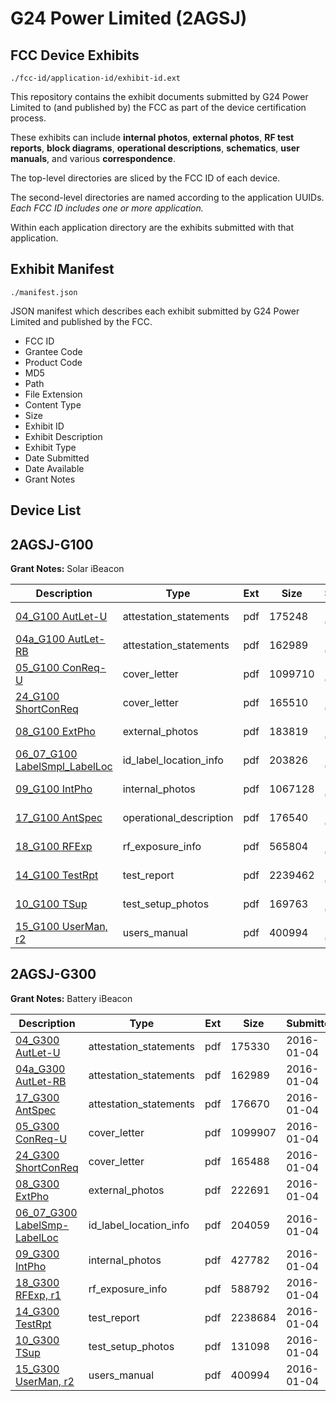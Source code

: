 # G24 Power Limited (2AGSJ)
## FCC Device Exhibits

```
./fcc-id/application-id/exhibit-id.ext
```

This repository contains the exhibit documents submitted by G24 Power Limited to (and published by) the FCC as part of the device certification process.

These exhibits can include **internal photos**, **external photos**, **RF test reports**, **block diagrams**, **operational descriptions**, **schematics**, **user manuals**, and various **correspondence**.

The top-level directories are sliced by the FCC ID of each device.

The second-level directories are named according to the application UUIDs. *Each FCC ID includes one or more application.*

Within each application directory are the exhibits submitted with that application. 

## Exhibit Manifest

```
./manifest.json
```

JSON manifest which describes each exhibit submitted by G24 Power Limited and published by the FCC.

- FCC ID
- Grantee Code
- Product Code
- MD5
- Path
- File Extension
- Content Type
- Size
- Exhibit ID
- Exhibit Description
- Exhibit Type
- Date Submitted
- Date Available
- Grant Notes

## Device List
## 2AGSJ-G100
**Grant Notes:** Solar iBeacon

| Description | Type | Ext | Size | Submitted | Available |
| ----------- | ---- | --- | ---- | --------- | --------- |
| [04_G100 AutLet-U](2AGSJ-G100/53918b9c2727527e3dbe2be477f7a397/2861607.pdf) | attestation_statements | pdf | 175248 | 2016-01-04 | 2016-01-04 |
| [04a_G100 AutLet-RB](2AGSJ-G100/53918b9c2727527e3dbe2be477f7a397/2861608.pdf) | attestation_statements | pdf | 162989 | 2016-01-04 | 2016-01-04 |
| [05_G100 ConReq-U](2AGSJ-G100/53918b9c2727527e3dbe2be477f7a397/2861609.pdf) | cover_letter | pdf | 1099710 | 2016-01-04 | 2016-01-04 |
| [24_G100 ShortConReq](2AGSJ-G100/53918b9c2727527e3dbe2be477f7a397/2861622.pdf) | cover_letter | pdf | 165510 | 2016-01-04 | 2016-01-04 |
| [08_G100 ExtPho](2AGSJ-G100/53918b9c2727527e3dbe2be477f7a397/2861611.pdf) | external_photos | pdf | 183819 | 2016-01-04 | 2016-07-02 |
| [06_07_G100 LabelSmpl_LabelLoc](2AGSJ-G100/53918b9c2727527e3dbe2be477f7a397/2861610.pdf) | id_label_location_info | pdf | 203826 | 2016-01-04 | 2016-01-04 |
| [09_G100 IntPho](2AGSJ-G100/53918b9c2727527e3dbe2be477f7a397/2861612.pdf) | internal_photos | pdf | 1067128 | 2016-01-04 | 2016-07-02 |
| [17_G100 AntSpec](2AGSJ-G100/53918b9c2727527e3dbe2be477f7a397/2861620.pdf) | operational_description | pdf | 176540 | 2016-01-04 | 2016-01-04 |
| [18_G100 RFExp](2AGSJ-G100/53918b9c2727527e3dbe2be477f7a397/2861621.pdf) | rf_exposure_info | pdf | 565804 | 2016-01-04 | 2016-01-04 |
| [14_G100 TestRpt](2AGSJ-G100/53918b9c2727527e3dbe2be477f7a397/2861617.pdf) | test_report | pdf | 2239462 | 2016-01-04 | 2016-01-04 |
| [10_G100 TSup](2AGSJ-G100/53918b9c2727527e3dbe2be477f7a397/2861613.pdf) | test_setup_photos | pdf | 169763 | 2016-01-04 | 2016-07-02 |
| [15_G100 UserMan, r2](2AGSJ-G100/53918b9c2727527e3dbe2be477f7a397/2861618.pdf) | users_manual | pdf | 400994 | 2016-01-04 | 2016-07-02 |
## 2AGSJ-G300
**Grant Notes:** Battery iBeacon

| Description | Type | Ext | Size | Submitted | Available |
| ----------- | ---- | --- | ---- | --------- | --------- |
| [04_G300 AutLet-U](2AGSJ-G300/d06659be62d77b41684d34eba55ddea5/2861623.pdf) | attestation_statements | pdf | 175330 | 2016-01-04 | 2016-01-04 |
| [04a_G300 AutLet-RB](2AGSJ-G300/d06659be62d77b41684d34eba55ddea5/2861608.pdf) | attestation_statements | pdf | 162989 | 2016-01-04 | 2016-01-04 |
| [17_G300 AntSpec](2AGSJ-G300/d06659be62d77b41684d34eba55ddea5/2861636.pdf) | attestation_statements | pdf | 176670 | 2016-01-04 | 2016-01-04 |
| [05_G300 ConReq-U](2AGSJ-G300/d06659be62d77b41684d34eba55ddea5/2861625.pdf) | cover_letter | pdf | 1099907 | 2016-01-04 | 2016-01-04 |
| [24_G300 ShortConReq](2AGSJ-G300/d06659be62d77b41684d34eba55ddea5/2861638.pdf) | cover_letter | pdf | 165488 | 2016-01-04 | 2016-01-04 |
| [08_G300 ExtPho](2AGSJ-G300/d06659be62d77b41684d34eba55ddea5/2861627.pdf) | external_photos | pdf | 222691 | 2016-01-04 | 2016-07-02 |
| [06_07_G300 LabelSmp-LabelLoc](2AGSJ-G300/d06659be62d77b41684d34eba55ddea5/2861626.pdf) | id_label_location_info | pdf | 204059 | 2016-01-04 | 2016-01-04 |
| [09_G300 IntPho](2AGSJ-G300/d06659be62d77b41684d34eba55ddea5/2861628.pdf) | internal_photos | pdf | 427782 | 2016-01-04 | 2016-07-02 |
| [18_G300 RFExp, r1](2AGSJ-G300/d06659be62d77b41684d34eba55ddea5/2861637.pdf) | rf_exposure_info | pdf | 588792 | 2016-01-04 | 2016-01-04 |
| [14_G300 TestRpt](2AGSJ-G300/d06659be62d77b41684d34eba55ddea5/2861633.pdf) | test_report | pdf | 2238684 | 2016-01-04 | 2016-01-04 |
| [10_G300 TSup](2AGSJ-G300/d06659be62d77b41684d34eba55ddea5/2861629.pdf) | test_setup_photos | pdf | 131098 | 2016-01-04 | 2016-07-02 |
| [15_G300 UserMan, r2](2AGSJ-G300/d06659be62d77b41684d34eba55ddea5/2861618.pdf) | users_manual | pdf | 400994 | 2016-01-04 | 2016-07-02 |
